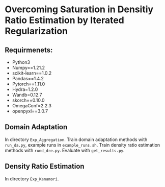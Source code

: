 # Overcoming Saturation in Densitiy Ratio Estimation by Iterated Regularization

## Requirmenets:
- Python3
- Numpy==1.21.2
- scikit-learn==1.0.2
- Pandas==1.4.2
- Pytorch==1.11.0
- Hydra=1.2.0
- Wandb=0.12.7
- skorch==0.10.0
- OmegaConf=2.2.3
- openpyxl==3.0.7

## Domain Adaptation
In directory `Exp_Aggregation`.
Train domain adaptation methods with `run_da.py`, example runs in `example_runs.sh`.
Train density ratio estimation methods with `rund_dre.py`.
Evaluate with `get_results.py`.

## Density Ratio Estimation
In directory `Exp_Kanamori`.
